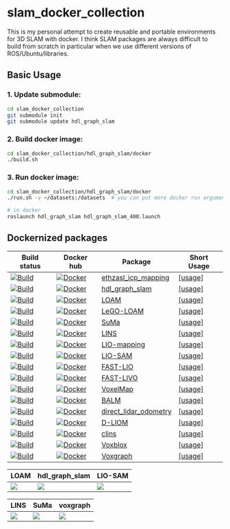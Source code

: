 # slam_docker_collection

This is my personal attempt to create reusable and portable environments for 3D SLAM with docker. I think SLAM packages are always difficult to build from scratch in particular when we use different versions of ROS/Ubuntu/libraries. 

## Basic Usage

### 1. Update submodule:
```bash
cd slam_docker_collection
git submodule init
git submodule update hdl_graph_slam
```

### 2. Build docker image:
```bash
cd slam_docker_collection/hdl_graph_slam/docker
./build.sh
```

### 3. Run docker image:
```bash
cd slam_docker_collection/hdl_graph_slam/docker
./run.sh -v ~/datasets:/datasets  # you can put more docker run arguments here

# in docker
roslaunch hdl_graph_slam hdl_graph_slam_400.launch
```

## Dockernized packages
| Build status | Docker hub | Package | Short Usage |
| ------------ | ---------- | ------- | ----------- |
| [![Build](https://github.com/koide3/slam_docker_collection/actions/workflows/ethzasl_icp.yml/badge.svg)](https://github.com/koide3/slam_docker_collection/actions/workflows/ethzasl_icp.yml) | [![Docker](https://img.shields.io/docker/image-size/koide3/slam_docker_collection/ethzasl_icp)](https://hub.docker.com/repository/docker/koide3/slam_docker_collection/) | [ethzasl_icp_mapping](https://github.com/ethz-asl/ethzasl_icp_mapping) | [[usage]](https://github.com/koide3/ethzasl_icp_mapping/blob/reintegrate/master_into_indigo_devel/docker/howtouse.md) | ![ethzasl_icp](https://user-images.githubusercontent.com/31344317/98346757-c4bf9480-2059-11eb-93b0-d97dc637fe16.gif) |
| [![Build](https://github.com/koide3/slam_docker_collection/actions/workflows/hdl_graph_slam.yml/badge.svg)](https://github.com/koide3/slam_docker_collection/actions/workflows/hdl_graph_slam.yml) | [![Docker](https://img.shields.io/docker/image-size/koide3/slam_docker_collection/hdl_graph_slam)](https://hub.docker.com/repository/docker/koide3/slam_docker_collection/) | [hdl_graph_slam](https://github.com/koide3/hdl_graph_slam) | [[usage]](https://github.com/koide3/hdl_graph_slam/blob/master/docker/howtouse.md) |
| [![Build](https://github.com/koide3/slam_docker_collection/actions/workflows/loam.yml/badge.svg)](https://github.com/koide3/slam_docker_collection/actions/workflows/loam.yml) | [![Docker](https://img.shields.io/docker/image-size/koide3/slam_docker_collection/loam)](https://hub.docker.com/repository/docker/koide3/slam_docker_collection/) | [LOAM](https://github.com/laboshinl/loam_velodyne) | [[usage]](https://github.com/koide3/loam_velodyne/blob/master/docker/howtouse.md) |
| [![Build](https://github.com/koide3/slam_docker_collection/actions/workflows/lego_loam.yml/badge.svg)](https://github.com/koide3/slam_docker_collection/actions/workflows/lego_loam.yml) | [![Docker](https://img.shields.io/docker/image-size/koide3/slam_docker_collection/lego_loam)](https://hub.docker.com/repository/docker/koide3/slam_docker_collection/) | [LeGO-LOAM](https://github.com/RobustFieldAutonomyLab/LeGO-LOAM) | [[usage]](https://github.com/koide3/LeGO-LOAM-BOR/blob/master/docker/howtouse.md) |
| [![Build](https://github.com/koide3/slam_docker_collection/actions/workflows/suma.yml/badge.svg)](https://github.com/koide3/slam_docker_collection/actions/workflows/suma.yml) | [![Docker](https://img.shields.io/docker/image-size/koide3/slam_docker_collection/suma)](https://hub.docker.com/repository/docker/koide3/slam_docker_collection/) | [SuMa](https://github.com/jbehley/SuMa) | [[usage]](https://github.com/koide3/SuMa/blob/master/docker/howtouse.md) |
| [![Build](https://github.com/koide3/slam_docker_collection/actions/workflows/lins.yml/badge.svg)](https://github.com/koide3/slam_docker_collection/actions/workflows/lins.yml) | [![Docker](https://img.shields.io/docker/image-size/koide3/slam_docker_collection/lins)](https://hub.docker.com/repository/docker/koide3/slam_docker_collection/) | [LINS](https://github.com/ChaoqinRobotics/LINS---LiDAR-inertial-SLAM) | [[usage]](https://github.com/koide3/LINS---LiDAR-inertial-SLAM/blob/master/docker/howtouse.md) |
| [![Build](https://github.com/koide3/slam_docker_collection/actions/workflows/lio_mapping.yml/badge.svg)](https://github.com/koide3/slam_docker_collection/actions/workflows/lio_mapping.yml) | [![Docker](https://img.shields.io/docker/image-size/koide3/slam_docker_collection/lio_mapping)](https://hub.docker.com/repository/docker/koide3/slam_docker_collection/) | [LIO-mapping](https://github.com/hyye/lio-mapping) | [[usage]](https://github.com/koide3/lio-mapping/blob/master/docker/howtouse.md) |
| [![Build](https://github.com/koide3/slam_docker_collection/actions/workflows/lio_sam.yml/badge.svg)](https://github.com/koide3/slam_docker_collection/actions/workflows/lio_sam.yml) | [![Docker](https://img.shields.io/docker/image-size/koide3/slam_docker_collection/lio_sam)](https://hub.docker.com/repository/docker/koide3/slam_docker_collection/) | [LIO-SAM](https://github.com/TixiaoShan/LIO-SAM) | [[usage]](https://github.com/koide3/LIO-SAM/blob/master/docker/howtouse.md) |
| [![Build](https://github.com/koide3/slam_docker_collection/actions/workflows/fast_lio.yml/badge.svg)](https://github.com/koide3/slam_docker_collection/actions/workflows/fast_lio.yml) | [![Docker](https://img.shields.io/docker/image-size/koide3/slam_docker_collection/fast_lio)](https://hub.docker.com/repository/docker/koide3/slam_docker_collection/) | [FAST-LIO](https://github.com/hku-mars/FAST_LIO) | [[usage]](https://github.com/koide3/FAST_LIO/blob/master/docker/howtouse.md) |
| [![Build](https://github.com/koide3/slam_docker_collection/actions/workflows/fast_livo.yml/badge.svg)](https://github.com/koide3/slam_docker_collection/actions/workflows/fast_livo.yml) | [![Docker](https://img.shields.io/docker/image-size/koide3/slam_docker_collection/fast_livo)](https://hub.docker.com/repository/docker/koide3/slam_docker_collection/) | [FAST-LIVO](https://github.com/hku-mars/FAST-LIVO) | [[usage]](https://github.com/koide3/FAST-LIVO/blob/master/docker/howtouse.md) |
| [![Build](https://github.com/koide3/slam_docker_collection/actions/workflows/voxelmap.yaml/badge.svg)](https://github.com/koide3/slam_docker_collection/actions/workflows/voxelmap.yaml) | [![Docker](https://img.shields.io/docker/image-size/koide3/slam_docker_collection/voxelmap)](https://hub.docker.com/repository/docker/koide3/slam_docker_collection/) | [VoxelMap](https://github.com/hku-mars/VoxelMap) | [[usage]](https://github.com/koide3/VoxelMap/blob/master/docker/howtouse.md) |
| [![Build](https://github.com/koide3/slam_docker_collection/actions/workflows/balm.yaml/badge.svg)](https://github.com/koide3/slam_docker_collection/actions/workflows/balm.yaml) | [![Docker](https://img.shields.io/docker/image-size/koide3/slam_docker_collection/balm)](https://hub.docker.com/repository/docker/koide3/slam_docker_collection/) | [BALM](https://github.com/hku-mars/BALM) | [[usage]](https://github.com/koide3/BALM/blob/master/docker/howtouse.md) |
| [![Build](https://github.com/koide3/slam_docker_collection/actions/workflows/direct_lidar_odometry.yml/badge.svg)](https://github.com/koide3/slam_docker_collection/actions/workflows/direct_lidar_odometry.yml) | [![Docker](https://img.shields.io/docker/image-size/koide3/slam_docker_collection/direct_lidar_odometry)](https://hub.docker.com/repository/docker/koide3/slam_docker_collection/) | [direct_lidar_odometry](https://github.com/vectr-ucla/direct_lidar_odometry) | [[usage]](https://github.com/koide3/direct_lidar_odometry/blob/master/docker/howtouse.md) |
| [![Build](https://github.com/koide3/slam_docker_collection/actions/workflows/dliom.yaml/badge.svg)](https://github.com/koide3/slam_docker_collection/actions/workflows/dliom.yaml) | [![Docker](https://img.shields.io/docker/image-size/koide3/slam_docker_collection/dliom)](https://hub.docker.com/repository/docker/koide3/slam_docker_collection/) | [D-LIOM](https://github.com/peterWon/D-LIOM) | [[usage]](https://github.com/koide3/D-LIOM/blob/master/docker/howtouse.md) |
| [![Build](https://github.com/koide3/slam_docker_collection/actions/workflows/clins.yaml/badge.svg)](https://github.com/koide3/slam_docker_collection/actions/workflows/clins.yaml) | [![Docker](https://img.shields.io/docker/image-size/koide3/slam_docker_collection/clins)](https://hub.docker.com/repository/docker/koide3/slam_docker_collection/) | [clins](https://github.com/APRIL-ZJU/clins) | [[usage]](https://github.com/koide3/clins/blob/master/docker/howtouse.md) |
| [![Build](https://github.com/koide3/slam_docker_collection/actions/workflows/voxblox.yml/badge.svg)](https://github.com/koide3/slam_docker_collection/actions/workflows/voxblox.yml) | [![Docker](https://img.shields.io/docker/image-size/koide3/slam_docker_collection/voxblox)](https://hub.docker.com/repository/docker/koide3/slam_docker_collection/) | [Voxblox](https://github.com/ethz-asl/voxblox) | [[usage]](https://github.com/koide3/voxblox/blob/master/docker/howtouse.md) |
| [![Build](https://github.com/koide3/slam_docker_collection/actions/workflows/voxgraph.yml/badge.svg)](https://github.com/koide3/slam_docker_collection/actions/workflows/voxgraph.yml) | [![Docker](https://img.shields.io/docker/image-size/koide3/slam_docker_collection/voxgraph)](https://hub.docker.com/repository/docker/koide3/slam_docker_collection/) | [Voxgraph](https://github.com/ethz-asl/voxgraph) | [[usage]](https://github.com/koide3/voxgraph/blob/master/docker/howtouse.md) |


| LOAM | hdl_graph_slam | LIO-SAM |
| ---- | -------------- | ---- |
| <img style="max-height: 320pix; width: auto;" src="https://user-images.githubusercontent.com/31344317/98347880-5da2df80-205b-11eb-8aae-abfd8fc67f70.gif"/> | <img style="max-height: 320pix; width: auto;" src="https://user-images.githubusercontent.com/31344317/98347836-4fed5a00-205b-11eb-931c-158f6cd056bf.gif"/> | <img style="max-height: 320pix; width: auto;" src="https://user-images.githubusercontent.com/31344317/98347870-5bd91c00-205b-11eb-82f0-8dec94dc3aec.gif"/> |

| LINS | SuMa | voxgraph |
| ---- | ---- | -------- |
| <img style="max-height: 320pix; width: auto;" src="https://user-images.githubusercontent.com/31344317/98347847-54197780-205b-11eb-988b-ac497d3ec8f8.gif"/> | <img  style="max-height: 320pix; width: auto;" src="https://user-images.githubusercontent.com/31344317/98347890-60053980-205b-11eb-97fa-de73c2f9448f.gif"/> | <img style="max-height: 320pix; width: auto;" src="https://user-images.githubusercontent.com/31344317/98347899-64315700-205b-11eb-92d5-1f2df959af6f.gif"/> |
